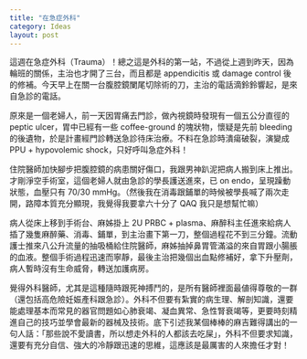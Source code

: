 ```yaml
---
title: "在急症外科"
category: Ideas
layout: post
---
```


這週在急症外科（Trauma）！總之這是外科的第一站，不過從上週到昨天，因為輪班的關係，主治也才開了三台，而且都是 appendicitis 或 damage control 後的修補。今天早上在關一台腹腔鏡闌尾切除術的刀，主治的電話滴鈴鈴響起，是來自急診的電話。

原來是一個老婦人，前一天因胃痛去門診，做內視鏡時發現有一個五公分直徑的 peptic ulcer，胃中已經有一些 coffee-ground 的塊狀物，懷疑是先前 bleeding 的後遺物，於是計畫經門診轉送急診待床治療。不料在急診時潰瘍破裂，演變成 PPU + hypovolemic shock，只好呼叫急症外科！

住院醫師加快腳步把腹腔鏡的病患關好傷口，我跟男神趴泥把病人搬到床上推出。才剛淨空手術室，這個老婦人就由急診的學長護送進來，已 on endo，呈現躁動狀態，血壓只有 70/30 mmHg。（然後我在消毒跟鋪單的時候被學長喊了兩次走開，路障本質充分顯現，我覺得我要拿六十分了 QAQ 我只是想幫忙嘛）

病人從床上移到手術台、麻姊掛上 2U PRBC + plasma、麻醉科主任進來給病人插了幾隻麻醉藥、消毒、鋪單，到主治畫下第一刀，整個過程花不到三分鐘。流動護士推來八公升流量的抽吸桶給住院醫師，麻姊抽掉鼻胃管滿溢的來自胃跟小腸脹的血液。整個手術過程迅速而寧靜，最後主治把幾個出血點修補好，拿下升壓劑，病人暫時沒有生命威脅，轉送加護病房。

覺得外科醫師，尤其是這種隨時跟死神搏鬥的，是所有醫師裡面最値得尊敬的一群（還包括高危險妊娠產科跟急診）。外科不但要有紮實的病生理、解剖知識，還要能處理基本而常見的器官問題如心肺衰竭、凝血異常、急性腎衰竭等，更要時刻精進自己的技巧並學會最新的器械及技術。底下引述我某個棒棒的麻吉難得講出的一句人話：「那些說不愛讀書，所以想走外科的人都該去吃屎」，外科不但要求知識，還要有充分自信、強大的冷靜跟迅速的思維，這應該是最厲害的人來擔任才對！
